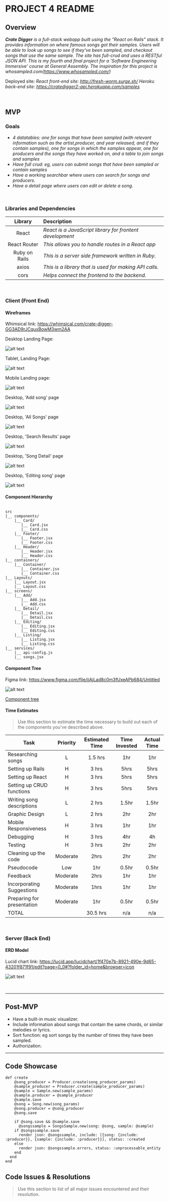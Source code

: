 # PROJECT 4 README <!-- omit in toc -->

## Overview

_**Crate Digger** is a full-stack webapp built using the "React on Rails" stack. It provides information on where famous songs got their samples. Users will be able to look up songs to see if they've been sampled, and checkout songs that use the same sample. The site has full-crud and uses a RESTful JSON API. This is my fourth and final project for a 'Software Engineering Immersive' course at General Assembly. The inspiration for this project is whosampled.com(https://www.whosampled.com/)_

Deployed site: 
_React front-end site: http://fresh-worm.surge.sh/_
_Heroku back-end site: https://cratedigger2-api.herokuapp.com/samples_

<br>

## MVP

### Goals

- _4 datatables: one for songs that have been sampled (with relevant information such as the artist,producer, and year released, and if they contain samples), one for songs in which the samples appear, one for producers and the songs they have worked on, and a table to join songs and samples_ 
- _Have full crud: eg, users can submit songs that have been sampled or contain samples_
- _Have a working searchbar where users can search for songs and producers._
- _Have a detail page where users can edit or delete a song._


<br>

### Libraries and Dependencies

|     Library      | Description                                |
| :--------------: | :----------------------------------------- |
|      React       | _React is a JavaScript library for frontent development_ |
|   React Router   | _This allows you to handle routes in a React app_ |
| Ruby on Rails    | _This is a server side framework written in Ruby._ |
| axios    | _This is a library that is used for making API calls._ |
| cors    | _Helps connect the frontend to the backend._ |


<br>

### Client (Front End)

#### Wireframes

Whimsical link: https://whimsical.com/crate-digger-GG3AD9rJCquxBowM3wm2AA

Desktop Landing Page:

![alt text](https://github.com/DavidVergheseProgrammer/CrateDigger/blob/main/pics/Screenshot%202021-01-28%20at%201.13.48%20AM.png "Wireframe for Desktop Landing Page")

Tablet, Landing Page:

![alt text](https://github.com/DavidVergheseProgrammer/CrateDigger/blob/main/pics/Screenshot%202021-01-28%20at%201.26.56%20AM.png "Wireframe for Tablet, Landing Page")

Mobile Landing page:

![alt text](https://github.com/DavidVergheseProgrammer/CrateDigger/blob/main/pics/Screenshot%202021-01-28%20at%201.10.08%20AM.png "Wireframe for Mobile Landing Page")

Desktop, 'Add song' page

![alt text](https://github.com/DavidVergheseProgrammer/CrateDigger/blob/main/pics/Screenshot%202021-01-28%20at%201.14.00%20AM.png "Wireframe for Desktop, 'Add song' page")

Desktop, 'All Songs' page

![alt text](https://github.com/DavidVergheseProgrammer/CrateDigger/blob/main/pics/Screenshot%202021-01-28%20at%2011.50.04%20AM.png "Wireframe for Desktop, 'All Songs' page")

Desktop, 'Search Results' page

![alt text](https://github.com/DavidVergheseProgrammer/CrateDigger/blob/main/pics/Screenshot%202021-01-28%20at%2011.54.24%20AM.png "Wireframe for Desktop, 'Search Results' page")

Desktop, 'Song Detail' page

![alt text](https://github.com/DavidVergheseProgrammer/CrateDigger/blob/main/pics/Screenshot%202021-01-28%20at%209.15.10%20AM.png "Wireframe for Desktop, 'Song Detail' page")

Desktop, 'Editing song' page

![alt text](https://github.com/DavidVergheseProgrammer/CrateDigger/blob/main/pics/Screenshot%202021-01-28%20at%2012.12.23%20PM.png "Wireframe for Desktop, 'Song Detail' page")


#### Component Hierarchy

``` structure

src
|__ components/
    |__ Card/
       |__ Card.jsx
       |__ Card.css
    |__ Footer/
       |__ Footer.jsx
       |__ Footer.css
    |__ Header/
       |__ Header.jsx
       |__ Header.css
|__ containers/
    |__ Container/
       |__ Container.jsx
       |__ Container.css
|__ Layouts/
    |__ Layout.jsx
    |__ Layout.css
|__ screens/
    |__ Add/
       |__ Add.jsx
       |__ Add.css
    |__ Detail/
       |__ Detail.jsx
       |__ Detail.css
    |__ Editing/
       |__ Editing.jsx
       |__ Editing.css
    |__ Listing/
       |__ Listing.jsx
       |__ Listing.css
|__ services/
    |__ api-config.js
    |__ songs.jsx

```

#### Component Tree

Figma link: https://www.figma.com/file/ijAjLad8c0m3fUxeAPb684/Untitled

![alt text](https://github.com/DavidVergheseProgrammer/CrateDigger/blob/main/pics/Screenshot%202021-01-28%20at%2010.15.56%20AM.png "Component Tree")



[Component tree](url)

#### Time Estimates

> Use this section to estimate the time necessary to build out each of the components you've described above.

| Task                | Priority | Estimated Time | Time Invested | Actual Time |
| ------------------- | :------: | :------------: | :-----------: | :---------: |
| Researching songs    |    L     |     1.5 hrs      |     1hr     |     1hr   |
| Setting up Rails    |    H     |     3 hrs      |     5hrs     |    5hrs   |
| Setting up React |    H     |     3 hrs      |     5hrs     |     5hrs    |
| Setting up CRUD functions |    H     |     3 hrs      |     5hrs     |     5hrs    |
| Writing song descriptions |    L     |     2 hrs      |     1.5hr     |     1.5hr  |
| Graphic Design |    L     |     2 hrs      |     2hr     |     2hr    |
| Mobile Responsiveness |    H    |     3 hrs      |     1hr     |     1hr    |
| Debugging    |    H     |     3 hrs      |     4hr    |    4h    |
| Testing |    H     |     3 hrs      |     2hr     |     2hr    |
| Cleaning up the code       | Moderate |      2hrs      |      2hr       | 2hr            |
| Pseudocode                 |   Low    |      1hr       |      0.5hr     |     0.5hr    |
| Feedback                   | Moderate |      2hrs      |       1hr    |    1hr     |
| Incorporating Suggestions  | Moderate |      1hrs      |     1hr      |    1hr     |
| Preparing for presentation | Moderate |      1hr       |      0.5hr       |     0.5hr     |
| TOTAL               |          |     30.5 hrs      |     n/a     |     n/a     |

<br>

### Server (Back End)

#### ERD Model
Lucid chart link: https://lucid.app/lucidchart/1f470e7b-8921-490e-9d65-43201f871f91/edit?page=0_0#?folder_id=home&browser=icon

![alt text](https://github.com/DavidVergheseProgrammer/CrateDigger/blob/main/pics/Screenshot%202021-01-28%20at%203.29.09%20PM.png "Wireframe for Desktop, 'Song Detail' page")


<br>

***

## Post-MVP

- Have a built-in music visualizer. 
- Include information about songs that contain the same chords, or similar melodies or lyrics. 
- Sort function: eg sort songs by the number of times they have been sampled.
- Authorization.
***

## Code Showcase

```
def create
    @song_producer = Producer.create(song_producer_params)
    @sample_producer = Producer.create(sample_producer_params)
    @sample = Sample.new(sample_params)
    @sample.producer = @sample_producer
    @sample.save
    @song = Song.new(song_params)
    @song.producer = @song_producer
    @song.save

    if @song.save && @sample.save
      @songssample = SongsSample.new(song: @song, sample: @sample)
    if @songssample.save
      render json: @songssample, include: [{song: {include: :producer}}, {sample: {include: :producer}}], status: :created
    else
      render json: @songssample.errors, status: :unprocessable_entity
    end
  end
end
```

## Code Issues & Resolutions

> Use this section to list of all major issues encountered and their resolution.

